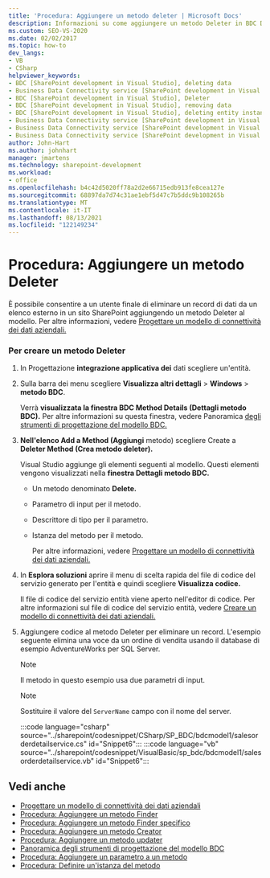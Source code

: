 ```yaml
---
title: 'Procedura: Aggiungere un metodo deleter | Microsoft Docs'
description: Informazioni su come aggiungere un metodo Deleter in BDC Designer di Visual Studio, in modo che un utente finale possa eliminare un record di dati da un elenco esterno in un SharePoint sito.
ms.custom: SEO-VS-2020
ms.date: 02/02/2017
ms.topic: how-to
dev_langs:
- VB
- CSharp
helpviewer_keywords:
- BDC [SharePoint development in Visual Studio], deleting data
- Business Data Connectivity service [SharePoint development in Visual Studio], Deleter
- BDC [SharePoint development in Visual Studio], Deleter
- BDC [SharePoint development in Visual Studio], removing data
- BDC [SharePoint development in Visual Studio], deleting entity instances
- Business Data Connectivity service [SharePoint development in Visual Studio], deleting entity instances
- Business Data Connectivity service [SharePoint development in Visual Studio], deleting data
- Business Data Connectivity service [SharePoint development in Visual Studio], removing data
author: John-Hart
ms.author: johnhart
manager: jmartens
ms.technology: sharepoint-development
ms.workload:
- office
ms.openlocfilehash: b4c42d5020ff78a2d2e66715edb913fe8cea127e
ms.sourcegitcommit: 68897da7d74c31ae1ebf5d47c7b5ddc9b108265b
ms.translationtype: MT
ms.contentlocale: it-IT
ms.lasthandoff: 08/13/2021
ms.locfileid: "122149234"
---
```

# <a name="how-to-add-a-deleter-method"></a>Procedura: Aggiungere un metodo Deleter
  È possibile consentire a un utente finale di eliminare un record di dati da un elenco esterno in un sito SharePoint aggiungendo un metodo Deleter al modello. Per altre informazioni, vedere [Progettare un modello di connettività dei dati aziendali.](../sharepoint/designing-a-business-data-connectivity-model.md)

### <a name="to-create-a-deleter-method"></a>Per creare un metodo Deleter

1. In Progettazione **integrazione applicativa dei** dati scegliere un'entità.

2. Sulla barra dei menu scegliere **Visualizza altri dettagli**  >  **Windows**  >  **metodo BDC**.

    Verrà **visualizzata la finestra BDC Method Details (Dettagli metodo BDC).** Per altre informazioni su questa finestra, vedere Panoramica [degli strumenti di progettazione del modello BDC.](../sharepoint/bdc-model-design-tools-overview.md)

3. **Nell'elenco Add a Method (Aggiungi** metodo) scegliere Create a **Deleter Method (Crea metodo deleter).**

    Visual Studio aggiunge gli elementi seguenti al modello. Questi elementi vengono visualizzati nella **finestra Dettagli metodo BDC.**

   - Un metodo denominato **Delete.**

   - Parametro di input per il metodo.

   - Descrittore di tipo per il parametro.

   - Istanza del metodo per il metodo.

     Per altre informazioni, vedere [Progettare un modello di connettività dei dati aziendali.](../sharepoint/designing-a-business-data-connectivity-model.md)

4. In **Esplora soluzioni** aprire il menu di scelta rapida del file di codice del servizio generato per l'entità e quindi scegliere **Visualizza codice.**

    Il file di codice del servizio entità viene aperto nell'editor di codice. Per altre informazioni sul file di codice del servizio entità, vedere [Creare un modello di connettività dei dati aziendali.](../sharepoint/creating-a-business-data-connectivity-model.md)

5. Aggiungere codice al metodo Deleter per eliminare un record. L'esempio seguente elimina una voce da un ordine di vendita usando il database di esempio AdventureWorks per SQL Server.

   > [!NOTE]
   > Il metodo in questo esempio usa due parametri di input.

   > [!NOTE]
   > Sostituire il valore del `ServerName` campo con il nome del server.

    :::code language="csharp" source="../sharepoint/codesnippet/CSharp/SP_BDC/bdcmodel1/salesorderdetailservice.cs" id="Snippet6":::
    :::code language="vb" source="../sharepoint/codesnippet/VisualBasic/sp_bdc/bdcmodel1/salesorderdetailservice.vb" id="Snippet6":::

## <a name="see-also"></a>Vedi anche
- [Progettare un modello di connettività dei dati aziendali](../sharepoint/designing-a-business-data-connectivity-model.md)
- [Procedura: Aggiungere un metodo Finder](../sharepoint/how-to-add-a-finder-method.md)
- [Procedura: Aggiungere un metodo Finder specifico](../sharepoint/how-to-add-a-specific-finder-method.md)
- [Procedura: Aggiungere un metodo Creator](../sharepoint/how-to-add-a-creator-method.md)
- [Procedura: Aggiungere un metodo updater](../sharepoint/how-to-add-an-updater-method.md)
- [Panoramica degli strumenti di progettazione del modello BDC](../sharepoint/bdc-model-design-tools-overview.md)
- [Procedura: Aggiungere un parametro a un metodo](../sharepoint/how-to-add-a-parameter-to-a-method.md)
- [Procedura: Definire un'istanza del metodo](../sharepoint/how-to-define-a-method-instance.md)

